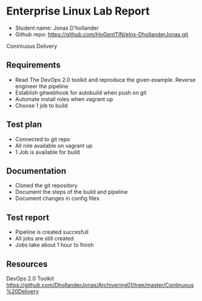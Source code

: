 # Enterprise Linux Lab Report

- Student name: Jonas D'hollander
- Github repo: <https://github.com/HoGentTIN/elnx-DhollanderJonas.git>


Conintuous Delivery 

## Requirements

- Read The DevOps 2.0 toolkit and reproduce the given example. Reverse engineer the pipeline
- Establish gitwebhook for autobuild when push on git
- Automate install roles when vagrant up
- Choose 1 job to build

## Test plan

- Connected to git repo
- All role available on vagrant up
- 1 Job is available for build

## Documentation

- Cloned the git repository 
- Document the steps of the build and pipeline
- Document changes in config files

## Test report

- Pipeline is created succesfull
- All jobs are still created
- Jobs take about 1 hour to finish 

## Resources

DevOps 2.0 Toolkit
https://github.com/DhollanderJonas/Archivering01/tree/master/Continuous%20Delivery
